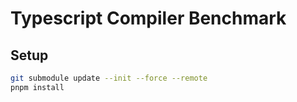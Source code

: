 # Typescript Compiler Benchmark

## Setup

```bash
git submodule update --init --force --remote
pnpm install
```